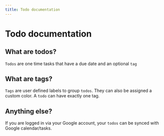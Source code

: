 ```yaml
---
title: Todo documentation
---
```


# Todo documentation

## What are todos?

`Todos` are one time tasks that have a due date and an optional `tag`

## What are tags?

`Tags` are user defined labels to group `todos`. They can also be assigned a custom color. A `todo` can have exactly one tag.

## Anything else?

If you are logged in via your Google account, your `todos` can be synced with Google calendar/tasks.
